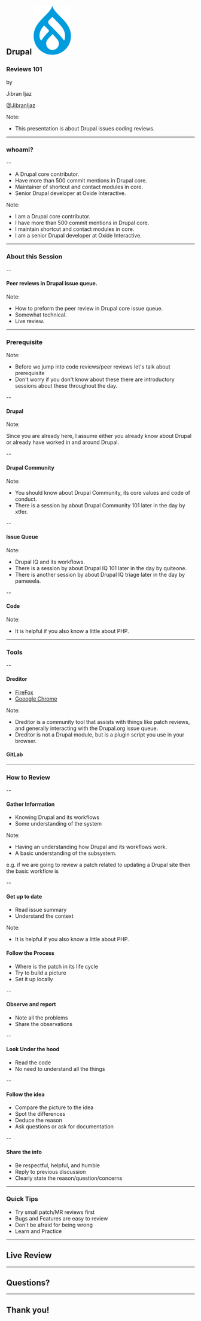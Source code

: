 ## Drupal <img src="images/d9-logo.png" alt="Drupal 9 logo" width="100" style="background:none; border:none; margin: 0; box-shadow: none">

### Reviews 101

by

Jibran Ijaz

[@JibranIjaz](https://twitter.com/JibranIjaz)

Note:

- This presentation is about Drupal issues coding reviews.

---

### whoami?

--

- A Drupal core contributor.
- Have more than 500 commit mentions in Drupal core.
- Maintainer of shortcut and contact modules in core.
- Senior Drupal developer at Oxide Interactive.

Note:

- I am a Drupal core contributor.
- I have more than 500 commit mentions in Drupal core.
- I maintain shortcut and contact modules in core.
- I am a senior Drupal developer at Oxide Interactive.

---

### About this Session

--

#### Peer reviews in Drupal issue queue.

Note:

- How to preform the peer review in Drupal core issue queue.
- Somewhat technical.
- Live review.

---

### Prerequisite

Note:

- Before we jump into code reviews/peer reviews let's talk about prerequisite
- Don't worry if you don't know about these there are introductory sessions
about these throughout the day.

--

#### Drupal

Note:

Since you are already here, I assume either you already know about Drupal
or already have worked in and around Drupal.

--

#### Drupal Community

Note:

- You should know about Drupal Community, its core values and code of conduct.
- There is a session by about Drupal Community 101 later in the day by xtfer.

--

#### Issue Queue

Note:

- Drupal IQ and its workflows.
- There is a session by about Drupal IQ 101 later in the day by quiteone.
- There is another session by about Drupal IQ triage later in the day by pameeela.

--

#### Code

Note:

- It is helpful if you also know a little about PHP.

---

### Tools

--

#### Dreditor
* [FireFox](https://addons.mozilla.org/en-US/firefox/addon/dreditor-for-firefox/)
* [Gooogle Chrome](https://chrome.google.com/webstore/detail/dreditor/dhdpoembhlojpmehepeadblhglloobao)

Note:

- Dreditor is a community tool that assists with things like patch reviews,
and generally interacting with the Drupal.org issue queue.
- Dreditor is not a Drupal module, but is a plugin script you use in your
browser.

#### GitLab

---

### How to Review

--

#### Gather Information

- Knowing Drupal and its workflows<!-- .element: class="fragment" data-fragment-index="1" -->
- Some understanding of the system <!-- .element: class="fragment" data-fragment-index="2" -->

Note:

- Having an understanding how Drupal and its workflows work.
- A basic understanding of the subsystem.

e.g. if we are going to review a patch related to updating a Drupal site then
the basic workflow is 

--

#### Get up to date

- Read issue summary<!-- .element: class="fragment" data-fragment-index="1" -->
- Understand the context<!-- .element: class="fragment" data-fragment-index="2" -->

Note:

- It is helpful if you also know a little about PHP.


#### Follow the Process

- Where is the patch in its life cycle<!-- .element: class="fragment" data-fragment-index="1" -->
- Try to build a picture<!-- .element: class="fragment" data-fragment-index="2" -->
- Set it up locally<!-- .element: class="fragment" data-fragment-index="3" -->

--

#### Observe and report

- Note all the problems<!-- .element: class="fragment" data-fragment-index="1" -->
- Share the observations<!-- .element: class="fragment" data-fragment-index="2" -->

--

#### Look Under the hood

- Read the code<!-- .element: class="fragment" data-fragment-index="1" -->
- No need to understand all the things<!-- .element: class="fragment" data-fragment-index="2" -->

--

#### Follow the idea

- Compare the picture to the idea<!-- .element: class="fragment" data-fragment-index="1" -->
- Spot the differences<!-- .element: class="fragment" data-fragment-index="2" -->
- Deduce the reason<!-- .element: class="fragment" data-fragment-index="3" -->
- Ask questions or ask for documentation<!-- .element: class="fragment" data-fragment-index="4" -->

--

#### Share the info

- Be respectful, helpful, and humble<!-- .element: class="fragment" data-fragment-index="1" -->
- Reply to previous discussion<!-- .element: class="fragment" data-fragment-index="2" -->
- Clearly state the reason/question/concerns<!-- .element: class="fragment" data-fragment-index="3" -->

---

### Quick Tips

- Try small patch/MR reviews first<!-- .element: class="fragment" data-fragment-index="1" -->
- Bugs and Features are easy to review<!-- .element: class="fragment" data-fragment-index="2" -->
- Don't be afraid for being wrong<!-- .element: class="fragment" data-fragment-index="3" -->
- Learn and Practice<!-- .element: class="fragment" data-fragment-index="4" -->

---

## Live Review

---

## Questions?

---

## Thank you!
